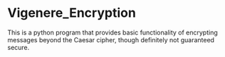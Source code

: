 # Vigenere_Encryption
This is a python program that provides basic functionality of encrypting messages beyond the Caesar cipher, though definitely not guaranteed secure.
